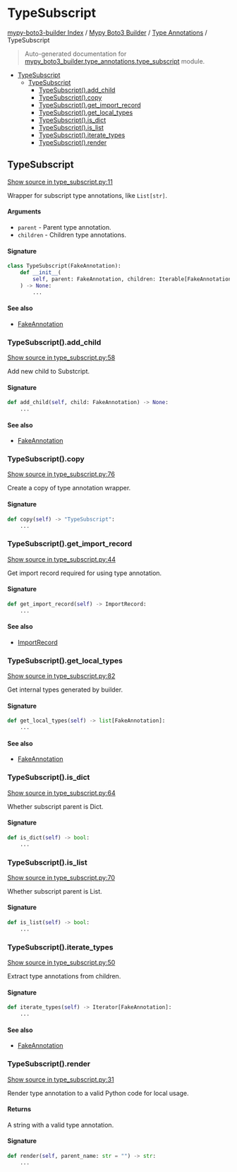 # TypeSubscript

[mypy-boto3-builder Index](../../README.md#mypy-boto3-builder-index) /
[Mypy Boto3 Builder](../index.md#mypy-boto3-builder) /
[Type Annotations](./index.md#type-annotations) /
TypeSubscript

> Auto-generated documentation for [mypy_boto3_builder.type_annotations.type_subscript](https://github.com/youtype/mypy_boto3_builder/blob/main/mypy_boto3_builder/type_annotations/type_subscript.py) module.

- [TypeSubscript](#typesubscript)
  - [TypeSubscript](#typesubscript-1)
    - [TypeSubscript().add_child](#typesubscript()add_child)
    - [TypeSubscript().copy](#typesubscript()copy)
    - [TypeSubscript().get_import_record](#typesubscript()get_import_record)
    - [TypeSubscript().get_local_types](#typesubscript()get_local_types)
    - [TypeSubscript().is_dict](#typesubscript()is_dict)
    - [TypeSubscript().is_list](#typesubscript()is_list)
    - [TypeSubscript().iterate_types](#typesubscript()iterate_types)
    - [TypeSubscript().render](#typesubscript()render)

## TypeSubscript

[Show source in type_subscript.py:11](https://github.com/youtype/mypy_boto3_builder/blob/main/mypy_boto3_builder/type_annotations/type_subscript.py#L11)

Wrapper for subscript type annotations, like `List[str]`.

#### Arguments

- `parent` - Parent type annotation.
- `children` - Children type annotations.

#### Signature

```python
class TypeSubscript(FakeAnnotation):
    def __init__(
        self, parent: FakeAnnotation, children: Iterable[FakeAnnotation] = ()
    ) -> None:
        ...
```

#### See also

- [FakeAnnotation](./fake_annotation.md#fakeannotation)

### TypeSubscript().add_child

[Show source in type_subscript.py:58](https://github.com/youtype/mypy_boto3_builder/blob/main/mypy_boto3_builder/type_annotations/type_subscript.py#L58)

Add new child to Substcript.

#### Signature

```python
def add_child(self, child: FakeAnnotation) -> None:
    ...
```

#### See also

- [FakeAnnotation](./fake_annotation.md#fakeannotation)

### TypeSubscript().copy

[Show source in type_subscript.py:76](https://github.com/youtype/mypy_boto3_builder/blob/main/mypy_boto3_builder/type_annotations/type_subscript.py#L76)

Create a copy of type annotation wrapper.

#### Signature

```python
def copy(self) -> "TypeSubscript":
    ...
```

### TypeSubscript().get_import_record

[Show source in type_subscript.py:44](https://github.com/youtype/mypy_boto3_builder/blob/main/mypy_boto3_builder/type_annotations/type_subscript.py#L44)

Get import record required for using type annotation.

#### Signature

```python
def get_import_record(self) -> ImportRecord:
    ...
```

#### See also

- [ImportRecord](../import_helpers/import_record.md#importrecord)

### TypeSubscript().get_local_types

[Show source in type_subscript.py:82](https://github.com/youtype/mypy_boto3_builder/blob/main/mypy_boto3_builder/type_annotations/type_subscript.py#L82)

Get internal types generated by builder.

#### Signature

```python
def get_local_types(self) -> list[FakeAnnotation]:
    ...
```

#### See also

- [FakeAnnotation](./fake_annotation.md#fakeannotation)

### TypeSubscript().is_dict

[Show source in type_subscript.py:64](https://github.com/youtype/mypy_boto3_builder/blob/main/mypy_boto3_builder/type_annotations/type_subscript.py#L64)

Whether subscript parent is Dict.

#### Signature

```python
def is_dict(self) -> bool:
    ...
```

### TypeSubscript().is_list

[Show source in type_subscript.py:70](https://github.com/youtype/mypy_boto3_builder/blob/main/mypy_boto3_builder/type_annotations/type_subscript.py#L70)

Whether subscript parent is List.

#### Signature

```python
def is_list(self) -> bool:
    ...
```

### TypeSubscript().iterate_types

[Show source in type_subscript.py:50](https://github.com/youtype/mypy_boto3_builder/blob/main/mypy_boto3_builder/type_annotations/type_subscript.py#L50)

Extract type annotations from children.

#### Signature

```python
def iterate_types(self) -> Iterator[FakeAnnotation]:
    ...
```

#### See also

- [FakeAnnotation](./fake_annotation.md#fakeannotation)

### TypeSubscript().render

[Show source in type_subscript.py:31](https://github.com/youtype/mypy_boto3_builder/blob/main/mypy_boto3_builder/type_annotations/type_subscript.py#L31)

Render type annotation to a valid Python code for local usage.

#### Returns

A string with a valid type annotation.

#### Signature

```python
def render(self, parent_name: str = "") -> str:
    ...
```


